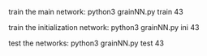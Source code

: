 train the main network:
python3 grainNN.py train 43

train the initialization network:
python3 grainNN.py ini 43

test the networks:
python3 grainNN.py test 43
